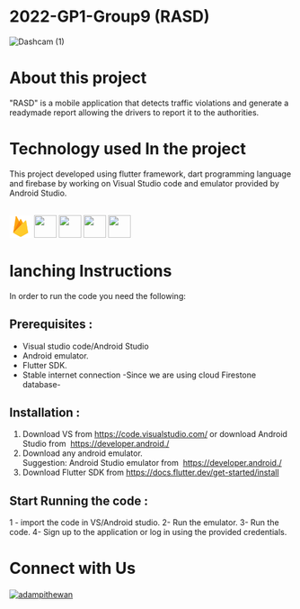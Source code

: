 # 2022-GP1-Group9 (RASD)
![Dashcam (1)](https://user-images.githubusercontent.com/98524329/200344318-1f31874e-ba4c-41f7-9220-156cb5ff183e.png)



# About this project
"RASD" is a mobile application that detects traffic violations and generate a readymade report allowing the drivers to report it to the authorities.

# Technology used In the project
This project developed using flutter framework, dart programming language and firebase by working on Visual Studio code and emulator provided by Android Studio.

 <br> <img height="40" width="40" src="https://raw.githubusercontent.com/github/explore/80688e429a7d4ef2fca1e82350fe8e3517d3494d/topics/firebase/firebase.png">
 <img height="40" width="40" src="https://user-images.githubusercontent.com/25181517/192108895-20dc3343-43e3-4a54-a90e-13a4abbc57b9.png">
  <img height="40" width="40" src="https://user-images.githubusercontent.com/25181517/192108891-d86b6220-e232-423a-bf5f-90903e6887c3.png">
  <img height="40" width="40" src="https://user-images.githubusercontent.com/25181517/186150304-1568ffdf-4c62-4bdc-9cf1-8d8efcea7c5b.png">
  <img height="40" width="40" src="https://user-images.githubusercontent.com/25181517/186150365-da1eccce-6201-487c-8649-45e9e99435fd.png">

# lanching Instructions 
 In order to run the code you need the following: 
 ## Prerequisites : 
 - Visual studio code/Android Studio
 - Android emulator.
 - Flutter SDK.
 - Stable internet connection -Since we are using cloud Firestone database-
 
## Installation :
 1. Download VS from https://code.visualstudio.com/  or download Android Studio from  https://developer.android./
 2. Download any android emulator.                                         
   Suggestion: Android Studio emulator from  https://developer.android./
 4. Download Flutter SDK from https://docs.flutter.dev/get-started/install 
 
## Start Running the code :
1 - import the code in VS/Android studio.
2- Run the emulator.
3- Run the code.
4- Sign up to the application or log in using the provided credentials. 


# Connect with Us 
 <a href="https://twitter.com/rasdgp?s=21&t=wSUpQhdTJfIKRsMi9yXcAQ" target="blank"><img align="center"
      src="https://raw.githubusercontent.com/rahuldkjain/github-profile-readme-generator/master/src/images/icons/Social/twitter.svg"
      alt="adampithewan" height="30" width="40" /></a>
